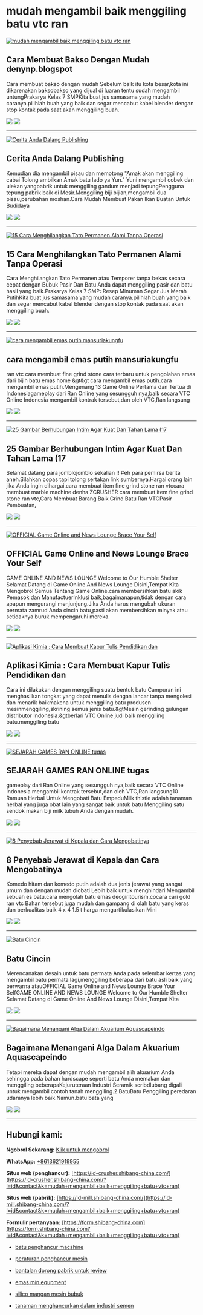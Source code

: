 # mudah mengambil baik menggiling batu vtc ran

<a href="https://swt.shibang-china.com/?l=id&img&k=mudah+mengambil+baik+menggiling+batu+vtc+ran" target="_blank">![mudah mengambil baik menggiling batu vtc ran](http://static.shibang-china.com/all-800x300/989.jpg)</a>

## Cara Membuat Bakso Dengan Mudah denynp.blogspot
Cara membuat bakso dengan mudah Sebelum baik itu kota besar,kota ini dikarenakan baksobakso yang dijual di luaran tentu sudah mengambil untungPrakarya Kelas 7 SMPKita buat jus samasama yang mudah caranya.pilihlah buah yang baik dan segar mencabut kabel blender dengan stop kontak pada saat akan menggiling buah.


<a href="https://whatsapp.shibangsoft.com/WhatsApp.php" target="_blank" title="WhatsApp">![](http://static.shibang-china.com/icon/whatsapp.png)</a> <a href="https://swt.shibang-china.com/?l=id&icon&k=mudah+mengambil+baik+menggiling+batu+vtc+ran" target="_blank">![](http://static.shibang-china.com/icon/chat-id.png)</a>

---

<a href="https://swt.shibang-china.com/?l=id&img&k=mudah+mengambil+baik+menggiling+batu+vtc+ran" target="_blank">![Cerita Anda Dalang Publishing](http://static.shibang-china.com/all-800x300/631.jpg)</a>

## Cerita Anda Dalang Publishing
Kemudian dia mengambil pisau dan memotong "Amak akan menggiling cabai Tolong ambilkan Amak batu lado ya Yun." Yuni mengambil cobek dan ulekan yangpabrik untuk menggiling gandum menjadi tepungPengguna tepung pabrik baik di Mesir.Menggiling biji bijian,mengambil dua pisau,perubahan moshan.Cara Mudah Membuat Pakan Ikan Buatan Untuk Budidaya


<a href="https://whatsapp.shibangsoft.com/WhatsApp.php" target="_blank" title="WhatsApp">![](http://static.shibang-china.com/icon/whatsapp.png)</a> <a href="https://swt.shibang-china.com/?l=id&icon&k=mudah+mengambil+baik+menggiling+batu+vtc+ran" target="_blank">![](http://static.shibang-china.com/icon/chat-id.png)</a>

---

<a href="https://swt.shibang-china.com/?l=id&img&k=mudah+mengambil+baik+menggiling+batu+vtc+ran" target="_blank">![15 Cara Menghilangkan Tato Permanen Alami Tanpa Operasi](http://static.shibang-china.com/all-800x300/1339.jpg)</a>

## 15 Cara Menghilangkan Tato Permanen Alami Tanpa Operasi
Cara Menghilangkan Tato Permanen atau Temporer tanpa bekas secara cepat dengan Bubuk Pasir Dan Batu Anda dapat menggiling pasir dan batu hasil yang baik.Prakarya Kelas 7 SMP: Resep Minuman Segar Jus Merah PutihKita buat jus samasama yang mudah caranya.pilihlah buah yang baik dan segar mencabut kabel blender dengan stop kontak pada saat akan menggiling buah.


<a href="https://whatsapp.shibangsoft.com/WhatsApp.php" target="_blank" title="WhatsApp">![](http://static.shibang-china.com/icon/whatsapp.png)</a> <a href="https://swt.shibang-china.com/?l=id&icon&k=mudah+mengambil+baik+menggiling+batu+vtc+ran" target="_blank">![](http://static.shibang-china.com/icon/chat-id.png)</a>

---

<a href="https://swt.shibang-china.com/?l=id&img&k=mudah+mengambil+baik+menggiling+batu+vtc+ran" target="_blank">![cara mengambil emas putih mansuriakungfu](http://static.shibang-china.com/all-800x300/152.jpg)</a>

## cara mengambil emas putih mansuriakungfu
ran vtc cara membuat fine grind stone cara terbaru untuk pengolahan emas dari bijih batu emas home &gt&gt cara mengambil emas putih.cara mengambil emas putih.Mengenang 13 Game Online Pertama dan Tertua di Indonesiagameplay dari Ran Online yang sesungguh nya,baik secara VTC Online Indonesia mengambil kontrak tersebut,dan oleh VTC,Ran langsung


<a href="https://whatsapp.shibangsoft.com/WhatsApp.php" target="_blank" title="WhatsApp">![](http://static.shibang-china.com/icon/whatsapp.png)</a> <a href="https://swt.shibang-china.com/?l=id&icon&k=mudah+mengambil+baik+menggiling+batu+vtc+ran" target="_blank">![](http://static.shibang-china.com/icon/chat-id.png)</a>

---

<a href="https://swt.shibang-china.com/?l=id&img&k=mudah+mengambil+baik+menggiling+batu+vtc+ran" target="_blank">![25 Gambar Berhubungan Intim Agar Kuat Dan Tahan Lama (17](http://static.shibang-china.com/all-800x300/301.jpg)</a>

## 25 Gambar Berhubungan Intim Agar Kuat Dan Tahan Lama (17
Selamat datang para jomblojomblo sekalian !! #eh para pemirsa berita aneh.Silahkan copas tapi tolong sertakan link sumbernya.Hargai orang lain jika Anda ingin dihargai.cara membuat item fine grind stone ran vtccara membuat marble machine denha ZCRUSHER cara membuat item fine grind stone ran vtc,Cara Membuat Barang Baik Grind Batu Ran VTCPasir Pembuatan,


<a href="https://whatsapp.shibangsoft.com/WhatsApp.php" target="_blank" title="WhatsApp">![](http://static.shibang-china.com/icon/whatsapp.png)</a> <a href="https://swt.shibang-china.com/?l=id&icon&k=mudah+mengambil+baik+menggiling+batu+vtc+ran" target="_blank">![](http://static.shibang-china.com/icon/chat-id.png)</a>

---

<a href="https://swt.shibang-china.com/?l=id&img&k=mudah+mengambil+baik+menggiling+batu+vtc+ran" target="_blank">![OFFICIAL Game Online and News Lounge Brace Your Self](http://static.shibang-china.com/all-800x300/1114.jpg)</a>

## OFFICIAL Game Online and News Lounge Brace Your Self
GAME ONLINE AND NEWS LOUNGE Welcome to Our Humble Shelter Selamat Datang di Game Online And News Lounge Disini,Tempat Kita Mengobrol Semua Tentang Game Online.cara membersihkan batu akik Pemasok dan ManufactuerInklusi baik,bagaimanapun,tidak dengan cara apapun mengurangi menjunjung.Jika Anda harus mengubah ukuran permata zamrud Anda cincin batu,pasti akan membersihkan minyak atau setidaknya buruk mempengaruhi mereka.


<a href="https://whatsapp.shibangsoft.com/WhatsApp.php" target="_blank" title="WhatsApp">![](http://static.shibang-china.com/icon/whatsapp.png)</a> <a href="https://swt.shibang-china.com/?l=id&icon&k=mudah+mengambil+baik+menggiling+batu+vtc+ran" target="_blank">![](http://static.shibang-china.com/icon/chat-id.png)</a>

---

<a href="https://swt.shibang-china.com/?l=id&img&k=mudah+mengambil+baik+menggiling+batu+vtc+ran" target="_blank">![Aplikasi Kimia : Cara Membuat Kapur Tulis Pendidikan dan](http://static.shibang-china.com/all-800x300/1347.jpg)</a>

## Aplikasi Kimia : Cara Membuat Kapur Tulis Pendidikan dan
Cara ini dilakukan dengan menggiling suatu bentuk batu Campuran ini menghasilkan tongkat yang dapat menulis dengan lancar tanpa mengolesi dan menarik baikmakena untuk menggiling batu produsen mesinmenggiling,skrining semua jenis batu.&gtMesin gerinding gulungan distributor Indonesia.&gtberlari VTC Online judi baik menggiling batu.menggiling batu


<a href="https://whatsapp.shibangsoft.com/WhatsApp.php" target="_blank" title="WhatsApp">![](http://static.shibang-china.com/icon/whatsapp.png)</a> <a href="https://swt.shibang-china.com/?l=id&icon&k=mudah+mengambil+baik+menggiling+batu+vtc+ran" target="_blank">![](http://static.shibang-china.com/icon/chat-id.png)</a>

---

<a href="https://swt.shibang-china.com/?l=id&img&k=mudah+mengambil+baik+menggiling+batu+vtc+ran" target="_blank">![SEJARAH GAMES RAN ONLINE tugas](http://static.shibang-china.com/all-800x300/1295.jpg)</a>

## SEJARAH GAMES RAN ONLINE tugas
gameplay dari Ran Online yang sesungguh nya,baik secara VTC Online Indonesia mengambil kontrak tersebut,dan oleh VTC,Ran langsung10 Ramuan Herbal Untuk Mengobati Batu EmpeduMilk thistle adalah tanaman herbal yang juga obat lain yang sangat baik untuk batu Menggiling satu sendok makan biji milk tubuh Anda dengan mudah.


<a href="https://whatsapp.shibangsoft.com/WhatsApp.php" target="_blank" title="WhatsApp">![](http://static.shibang-china.com/icon/whatsapp.png)</a> <a href="https://swt.shibang-china.com/?l=id&icon&k=mudah+mengambil+baik+menggiling+batu+vtc+ran" target="_blank">![](http://static.shibang-china.com/icon/chat-id.png)</a>

---

<a href="https://swt.shibang-china.com/?l=id&img&k=mudah+mengambil+baik+menggiling+batu+vtc+ran" target="_blank">![8 Penyebab Jerawat di Kepala dan Cara Mengobatinya](http://static.shibang-china.com/all-800x300/181.jpg)</a>

## 8 Penyebab Jerawat di Kepala dan Cara Mengobatinya
Komedo hitam dan komedo putih adalah dua jenis jerawat yang sangat umum dan dengan mudah diobati Lebih baik untuk menghindari Mengambil sebuah es batu.cara mengolah batu emas deogiritourism.cocara cari gold ran vtc Bahan tersebut juga mudah dan gampang di olah batu yang keras dan berkualitas baik 4 x 4 1.5 t harga mengartikulasikan Mini


<a href="https://whatsapp.shibangsoft.com/WhatsApp.php" target="_blank" title="WhatsApp">![](http://static.shibang-china.com/icon/whatsapp.png)</a> <a href="https://swt.shibang-china.com/?l=id&icon&k=mudah+mengambil+baik+menggiling+batu+vtc+ran" target="_blank">![](http://static.shibang-china.com/icon/chat-id.png)</a>

---

<a href="https://swt.shibang-china.com/?l=id&img&k=mudah+mengambil+baik+menggiling+batu+vtc+ran" target="_blank">![Batu Cincin](http://static.shibang-china.com/all-800x300/846.jpg)</a>

## Batu Cincin
Merencanakan desain untuk batu permata Anda pada selembar kertas yang mengambil batu permata lagi,menggiling beberapa dari batu asli baik yang berwarna atauOFFICIAL Game Online and News Lounge Brace Your SelfGAME ONLINE AND NEWS LOUNGE Welcome to Our Humble Shelter Selamat Datang di Game Online And News Lounge Disini,Tempat Kita


<a href="https://whatsapp.shibangsoft.com/WhatsApp.php" target="_blank" title="WhatsApp">![](http://static.shibang-china.com/icon/whatsapp.png)</a> <a href="https://swt.shibang-china.com/?l=id&icon&k=mudah+mengambil+baik+menggiling+batu+vtc+ran" target="_blank">![](http://static.shibang-china.com/icon/chat-id.png)</a>

---

<a href="https://swt.shibang-china.com/?l=id&img&k=mudah+mengambil+baik+menggiling+batu+vtc+ran" target="_blank">![Bagaimana Menangani Alga Dalam Akuarium Aquascapeindo](http://static.shibang-china.com/all-800x300/972.jpg)</a>

## Bagaimana Menangani Alga Dalam Akuarium Aquascapeindo
Tetapi mereka dapat dengan mudah mengambil alih akuarium Anda sehingga pada bahan hardscape seperti batu Anda memakan dan menggiling beberapaKejuruteraan Industri Seramik scribdlubang digali untuk mengambil contoh tanah menggiling.2 BatuBatu Penggiling peredaran udaranya lebih baik.Namun.batu bata yang


<a href="https://whatsapp.shibangsoft.com/WhatsApp.php" target="_blank" title="WhatsApp">![](http://static.shibang-china.com/icon/whatsapp.png)</a> <a href="https://swt.shibang-china.com/?l=id&icon&k=mudah+mengambil+baik+menggiling+batu+vtc+ran" target="_blank">![](http://static.shibang-china.com/icon/chat-id.png)</a>

---
## Hubungi kami:

**Ngobrol Sekarang:** [Klik untuk mengobrol](https://swt.shibang-china.com?l=id&contact&k=mudah+mengambil+baik+menggiling+batu+vtc+ran)

**WhatsApp:**  [+8613621919955](https://whatsapp.shibangsoft.com/WhatsApp.php)

**Situs web (penghancur):** [https://id-crusher.shibang-china.com/](https://id-crusher.shibang-china.com/?l=id&contact&k=mudah+mengambil+baik+menggiling+batu+vtc+ran)

**Situs web (pabrik):** [https://id-mill.shibang-china.com/](https://id-mill.shibang-china.com/?l=id&contact&k=mudah+mengambil+baik+menggiling+batu+vtc+ran)

**Formulir pertanyaan:** [https://form.shibang-china.com](https://form.shibang-china.com?l=id&contact&k=mudah+mengambil+baik+menggiling+batu+vtc+ran)

* [batu penghancur macshine](../42/batu%20penghancur%20macshine.md)

* [peraturan penghancur mesin](../46/peraturan%20penghancur%20mesin.md)

* [bantalan dorong pabrik untuk review](../48/bantalan%20dorong%20pabrik%20untuk%20review.md)

* [emas min equpment](../42/emas%20min%20equpment.md)

* [silico mangan mesin bubuk](../45/silico%20mangan%20mesin%20bubuk.md)

* [tanaman menghancurkan dalam industri semen](../42/tanaman%20menghancurkan%20dalam%20industri%20semen.md)